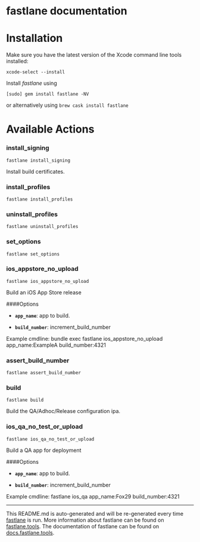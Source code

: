 fastlane documentation
================
# Installation

Make sure you have the latest version of the Xcode command line tools installed:

```
xcode-select --install
```

Install _fastlane_ using
```
[sudo] gem install fastlane -NV
```
or alternatively using `brew cask install fastlane`

# Available Actions
### install_signing
```
fastlane install_signing
```
Install build certificates.
### install_profiles
```
fastlane install_profiles
```

### uninstall_profiles
```
fastlane uninstall_profiles
```

### set_options
```
fastlane set_options
```

### ios_appstore_no_upload
```
fastlane ios_appstore_no_upload
```
Build an iOS App Store release

####Options

 * **`app_name`**: app to build.

 * **`build_number`**: increment_build_number

Example cmdline: bundle exec fastlane ios_appstore_no_upload app_name:ExampleA build_number:4321
### assert_build_number
```
fastlane assert_build_number
```

### build
```
fastlane build
```
Build the QA/Adhoc/Release configuration ipa.
### ios_qa_no_test_or_upload
```
fastlane ios_qa_no_test_or_upload
```
Build a QA app for deployment

####Options

 * **`app_name`**: app to build.

 * **`build_number`**: increment_build_number

Example cmdline: fastlane ios_qa app_name:Fox29 build_number:4321

----

This README.md is auto-generated and will be re-generated every time [fastlane](https://fastlane.tools) is run.
More information about fastlane can be found on [fastlane.tools](https://fastlane.tools).
The documentation of fastlane can be found on [docs.fastlane.tools](https://docs.fastlane.tools).
